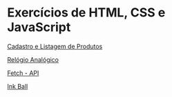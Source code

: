 # Exercícios de HTML, CSS e JavaScript

[Cadastro e Listagem de Produtos](cadastro-e-listagem-de-produtos)

[Relógio Analógico](relogio)

[Fetch - API](fetch-api)

[Ink Ball](ink-ball)
